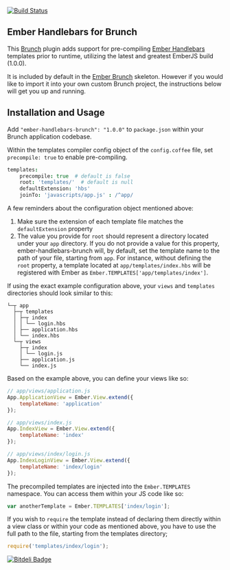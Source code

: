 [![Build Status](https://travis-ci.org/gcollazo/ember-handlebars-brunch.png?branch=master)](https://travis-ci.org/gcollazo/ember-handlebars-brunch)

## Ember Handlebars for Brunch

This [Brunch](http://brunch.io/) plugin adds support for pre-compiling [Ember Handlebars](http://emberjs.com/) templates prior to runtime, utilizing the latest and greatest EmberJS build (1.0.0).

It is included by default in the [Ember Brunch](https://github.com/icholy/ember-brunch) skeleton.  However if you would like to import it into your own custom Brunch project, the instructions below will get you up and running.

## Installation and Usage

Add `"ember-handlebars-brunch": "1.0.0"` to `package.json` within your Brunch application codebase.

Within the templates compiler config object of the `config.coffee` file, set `precompile: true` to enable pre-compiling.

```coffeescript
templates:
    precompile: true  # default is false
    root: 'templates/'  # default is null
    defaultExtension: 'hbs'
    joinTo: 'javascripts/app.js' : /^app/
```

A few reminders about the configuration object mentioned above:

1. Make sure the extension of each template file matches the `defaultExtension` property
2. The value you provide for `root` should represent a directory located under your `app` directory.  If you do not provide a value for this property, ember-handlebars-brunch will, by default, set the template name to the path of your file, starting from `app`.  For instance, without defining the `root` property, a template located at `app/templates/index.hbs` will be registered with Ember as `Ember.TEMPLATES['app/templates/index']`.

If using the exact example configuration above, your `views` and `templates` directories should look similar to this:

```
└─┬ app
  ├─┬ templates
  │ ├─┬ index
  │ │ └── login.hbs
  │ ├── application.hbs
  │ └── index.hbs
  └─┬ views
    ├─┬ index
    │ └── login.js
    ├── application.js
    └── index.js
```

Based on the example above, you can define your views like so:

```javascript
// app/views/application.js
App.ApplicationView = Ember.View.extend({
    templateName: 'application'
});

// app/views/index.js
App.IndexView = Ember.View.extend({
    templateName: 'index'
});

// app/views/index/login.js
App.IndexLoginView = Ember.View.extend({
    templateName: 'index/login'
});
```

The precompiled templates are injected into the `Ember.TEMPLATES` namespace.  You can access them within your JS code like so:

```javascript
var anotherTemplate = Ember.TEMPLATES['index/login'];
```

If you wish to `require` the template instead of declaring them directly within a view class or within your code as mentioned above, you have to use the full path to the file, starting from the templates directory;

```javascript
require('templates/index/login');
```

[![Bitdeli Badge](https://d2weczhvl823v0.cloudfront.net/bartsqueezy/ember-handlebars-brunch/trend.png)](https://bitdeli.com/free "Bitdeli Badge")
